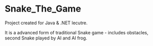 # Snake_The_Game
Project created for Java & .NET lecutre.

It is a advanced form of traditional Snake game - includes obstacles, second Snake played by AI and AI frog.
